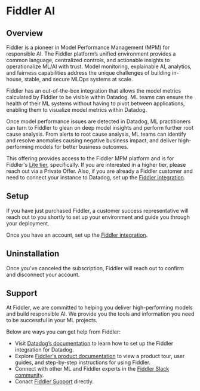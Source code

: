 # Fiddler AI

## Overview
Fiddler is a pioneer in Model Performance Management (MPM) for responsible AI. The Fiddler platform’s unified environment provides a common language, centralized controls, and actionable insights to operationalize ML/AI with trust. Model monitoring, explainable AI, analytics, and fairness capabilities address the unique challenges of building in-house, stable, and secure MLOps systems at scale. 

Fiddler has an out-of-the-box integration that allows the model metrics calculated by Fiddler to be visible within Datadog. ML teams can ensure the health of their ML systems without having to pivot between applications, enabling them to visualize model metrics within Datadog. 

Once model performance issues are detected in Datadog, ML practitioners can turn to Fiddler to glean on deep model insights and perform further root cause analysis. From alerts to root cause analysis, ML teams can identify and resolve anomalies causing negative business impact, and deliver high-performing models for better business outcomes. 

This offering provides access to the Fiddler MPM platform and is for Fiddler's [Lite tier](https://www.fiddler.ai/pricing), specifically. If you are interested in a higher tier, please reach out via a Private Offer. Also, if you are already a Fiddler customer and need to connect your instance to Datadog, set up the [Fiddler integration](/integrations/fiddler).

## Setup
If you have just purchased Fiddler, a customer success representative will reach out to you shortly to set up your environment and guide you through your deployment.

Once you have an account, set up the [Fiddler integration](/integrations/fiddler).

## Uninstallation

Once you've canceled the subscription, Fiddler will reach out to confirm and disconnect your account.

## Support

At Fiddler, we are committed to helping you deliver high-performing models and build responsible AI. We provide you the tools and information you need to be successful in your ML projects. 

Below are ways you can get help from Fiddler: 

* Visit [Datadog’s documentation](/integrations/fiddler/) to learn how to set up the Fiddler integration for Datadog. 
* Explore [Fiddler's product documentation](https://docs.fiddler.ai/docs) to view a product tour, user guides, and step-by-step instructions for using Fiddler.
* Connect with other ML and Fiddler experts in the [Fiddler Slack community](http://fiddler-community.slack.com).
* Conact [Fiddler Support](https://fiddlerlabs.zendesk.com/hc/en-us) directly.
